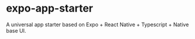 # expo-app-starter

A universal app starter based on Expo + React Native + Typescript + Native base UI.